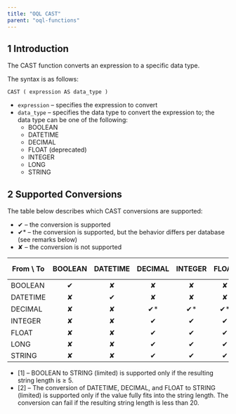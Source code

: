 ```yaml
---
title: "OQL CAST"
parent: "oql-functions"
---
```


## 1 Introduction

The CAST function converts an expression to a specific data type.

The syntax is as follows:

```
CAST ( expression AS data_type )
```

* `expression` – specifies the expression to convert
* `data_type` – specifies the data type to convert the expression to; the data type can be one of the following:
  * BOOLEAN
  * DATETIME
  * DECIMAL
  * FLOAT (deprecated)
  * INTEGER
  * LONG
  * STRING

## 2 Supported Conversions

The table below describes which CAST conversions are supported:

*  ✔ – the conversion is supported
*  ✔* – the conversion is supported, but the behavior differs per database (see remarks below)
*  ✘ – the conversion is not supported

| From \ To | BOOLEAN | DATETIME | DECIMAL | INTEGER | FLOAT | LONG | STRING (unlimited) |       STRING (limited)        |
| ---------- |:-------:|:--------:|:-------:|:-------:|:-----:|:----:|:------------------:|:-----------------------------:|
| BOOLEAN    |    ✔    |    ✘     |    ✘    |    ✘    |   ✘   |  ✘   |         ✔*         | ✔*<sup><small>1</small></sup> |
| DATETIME   |    ✘    |    ✔     |    ✘    |    ✘    |   ✘   |  ✘   |         ✔*         | ✔*<sup><small>2</small></sup> |
| DECIMAL    |    ✘    |    ✘     |   ✔*    |   ✔*    |  ✔*   |  ✔*  |         ✔*         | ✔*<sup><small>2</small></sup> |
| INTEGER    |    ✘    |    ✘     |    ✔    |    ✔    |   ✔   |  ✔   |         ✔          |               ✔               |
| FLOAT      |    ✘    |    ✘     |    ✔    |    ✔    |   ✔   |  ✔   |         ✔*         | ✔*<sup><small>2</small></sup> |
| LONG       |    ✘    |    ✘     |    ✔    |    ✔    |   ✔   |  ✔   |         ✔          |               ✔               |
| STRING     |    ✘    |    ✘     |    ✔    |    ✔    |   ✔   |  ✔   |         ✔          |               ✔               |
*  [1] – BOOLEAN to STRING (limited) is supported only if the resulting string length is ≥ 5.
*  [2] – The conversion of DATETIME, DECIMAL, and FLOAT to STRING (limited) is supported only if the value fully fits into the string length. The conversion can fail if the resulting string length is less than 20.

